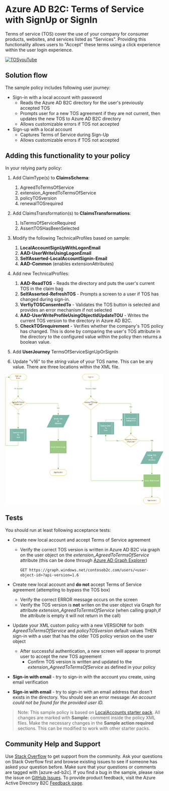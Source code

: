 # Azure AD B2C: Terms of Service with SignUp or SignIn
Terms of service (TOS) cover the use of your company for consumer products, websites, and services listed as "Services". Providing this functionality allows users to "Accept" these terms using a click experience within the user login experience. 

<a href="https://youtu.be/Hog7ADL4L-s"><img src="https://media.giphy.com/media/TGudF8XbUsV81s9mR0/giphy.gif" alt="TOSyouTube"
	title="SUSI with Terms of Service" /></a>


## Solution flow
The sample policy includes following user journey:
* Sign-in with a local account with password
    * Reads the Azure AD B2C directory for the user's previously accepted TOS
    * Prompts user for a new TOS agreement if they are not current, then updates the new TOS to Azure AD B2C directory 
    * Allows customizable errors if TOS not accepted
* Sign-up with a local account
    * Captures Terms of Service during Sign-Up
    * Allows customizable errors if TOS not accepted

## Adding this functionality to your policy
In your relying party policy:
1.	Add ClaimType(s) to **ClaimsSchema**:
    1. AgreedToTermsOfService
    1. extension_AgreedToTermsOfService
    1. policyTOSversion
    1. renewalTOSrequired
1. Add ClaimsTransformation(s) to **ClaimsTransformations**:
    1. IsTermsOfServiceRequired
    2. AssertTOSHasBeenSelected

1. Modify the following TechnicalProfiles based on sample:
    1. **LocalAccountSignUpWithLogonEmail** 
    1. **AAD-UserWriteUsingLogonEmail**
    1. **SelfAsserted-LocalAccountSignin-Email** 
    1. **AAD-Common** (enables extensionAttributes)

1. Add new TechnicalProfiles:
    1. **AAD-ReadTOS** - Reads the directory and puts the user's current TOS in the claim bag
    1. **SelfAsserted-RefreshTOS** - Prompts a screen to a user if TOS has changed during sign-in.
    1. **VerfiyTOSConsentedTo** - Validates the TOS button is selected and provides an error mechanism if not selected
    1. **AAD-UserWriteProfileUsingObjectIdUpdateTOU** - Writes the current TOS version to the directory in Azure AD B2C.
    1. **CheckTOSrequirement** - Verifies whether the company's TOS policy has changed. This is done by comparing the user's TOS attribute in the directory to the configured value within the policy then returns a boolean value.
1. Add **UserJourney** TermsOfServiceSignUpOrSignIn
1. Update "v16" to the *string* value of your TOS name. This can be any value. There are three locations within the XML file.

<img src="media/TOSFlow.png" alt="TOSFlow"
	title="Terms of Service flow diagram" />


## Tests
You should run at least following acceptance tests:
- Create new local account and accept Terms of Service agreement
    -  Verify the correct TOS version is written in Azure AD B2C via graph on the user object on the *extension_AgreedToTermsOfService* attribute (this can be done through [Azure AD Graph Explorer](https://graphexplorer.azurewebsites.net/))
        ```HTP 
        GET https://graph.windows.net/contosob2c.com/users/<user-object-id>?api-version=1.6
        ```
- Create new local account and **do not** accept Terms of Service agreement (attempting to bypass the TOS box)
    -  Verify the correct ERROR message occurs on the screen
    -  Verify the TOS version is **not** writen on the user object via Graph for attribute *extension_AgreedToTermsOfService* (when calling graph,if the attribute is empty it will not return in the call)
-  Update your XML custom policy with a new VERSION# for both *AgreedToTermsOfService* and *policyTOSversion* default values THEN sign-in with a user that has the older TOS policy version on the user object
    -   After successful authentication, a new screen will appear to prompt user to accept the *new* TOS agreement
        -   Confirm TOS version is written and updated to the *extension_AgreedToTermsOfService* as defined in your policy



- **Sign-in with email** - try to sign-in with the account you create, using email verification
- **Sign-in with email** - try to sign-in with an email address that dosn't exists in the directory. You should see an error message: _An account could not be found for the provided user ID._

> Note:  This sample policy is based on [LocalAccounts starter pack](../../../SocialAndLocalAccounts). All changes are marked with **Sample:** comment inside the policy XML files. Make the necessary changes in the **Sample action required** sections. This can be modified to work with other starter packs.

## Community Help and Support
Use [Stack Overflow](https://stackoverflow.com/questions/tagged/azure-ad-b2c) to get support from the community. Ask your questions on Stack Overflow first and browse existing issues to see if someone has asked your question before. Make sure that your questions or comments are tagged with [azure-ad-b2c].
If you find a bug in the sample, please raise the issue on [GitHub Issues](https://github.com/azure-ad-b2c/samples/issues).
To provide product feedback, visit the Azure Active Directory B2C [Feedback page](https://feedback.azure.com/forums/169401-azure-active-directory?category_id=160596).
